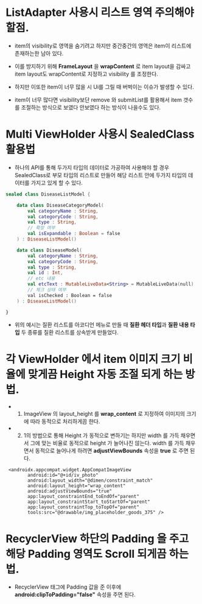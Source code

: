 # ListAdapter 사용시 리스트 영역 주의해야 할점.

* item의 visibility로 영역을 숨기려고 하지만 중간중간의 영역은 item이 리스트에 존재하는한 남아 있다.

* 이를 방지하기 위해 **FrameLayout** 을 **wrapContent** 로 item layout을 감싸고 item layout도 wrapContent로 지정하고 visibility 를 조정한다.

* 하지만 이또한 item이 너무 많을 시 Ui를 그릴 때 버벅이는 이슈가 발생할 수 있다.

* item이 너무 많다면 visibility보단 remove 와 submitList를 활용해서 item 갯수를 조절하는 방식으로 보였다 안보였다 하는 방식이 나을수도 있다.



# Multi ViewHolder 사용시 SealedClass 활용법

* 하나의 API를 통해 두가지 타입의 데이터로 가공하여 사용해야 할 경우 SealedClass로 부모 타입의 리스트로 만들어 해당 리스트 안에 두가지 타입의 데이터를 가지고 있게 할 수 있다.

```kotlin
sealed class DiseaseListModel {

    data class DiseaseCategoryModel(
        val categoryName : String,
        val categoryCode : String,
        val type : String,
        // 확장 여부
        val isExpandable : Boolean = false
    ) : DiseaseListModel()

    data class DiseaseModel(
        val categoryName : String,
        val categoryCode : String,
        val type : String,
        val id : Int,
        // etc 내용
        val etcText : MutableLiveData<String> = MutableLiveData(null)
        // 체크 상태 여부
        val isChecked : Boolean = false
    ) : DiseaseListModel()

}
```

* 위의 예시는 질환 리스트를 아코디언 메뉴로 만들 때 **질환 헤더 타입**과 **질환 내용 타입** 두 종류를 질환 리스트를 상속받게 만들었다.


# 각 ViewHolder 에서 item 이미지 크기 비율에 맞게끔 Height 자동 조절 되게 하는 방법. 

* 1. ImageView 의 layout_height 를 **wrap_content** 로 지정하여 이미지의 크기에 따라 
동적으로 처리하게끔 한다.

* 2. 1의 방법으로 통해 Height 가 동적으로 변하기는 하지만 width 를 가득 채우면서 그에 맞는 비율로 동적으로 height 가 늘어나진 않는다. width 를 가득 채우면서 동적으로 늘어나게 하려면 **adjustViewBounds** 속성을 **true** 로 주면 된다.

```
 <androidx.appcompat.widget.AppCompatImageView
        android:id="@+id/iv_photo"
        android:layout_width="@dimen/constraint_match"
        android:layout_height="wrap_content"
        android:adjustViewBounds="true"
        app:layout_constraintEnd_toEndOf="parent"
        app:layout_constraintStart_toStartOf="parent"
        app:layout_constraintTop_toTopOf="parent"
        tools:src="@drawable/img_placeholder_goods_375" />
```


# RecyclerView 하단의 Padding 을 주고 해당 Padding 영역도 Scroll 되게끔 하는 법.

* RecyclerView 태그에 Padding 값을 준 이후에 **android:clipToPadding="false"** 속성을 주면 된다. 